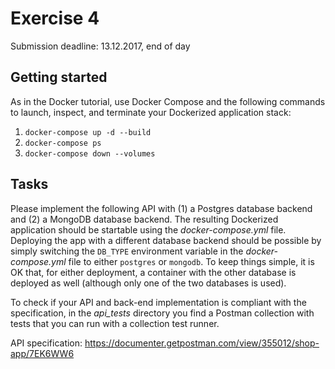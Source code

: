 # Exercise 4

Submission deadline: 13.12.2017, end of day

## Getting started

As in the Docker tutorial, use Docker Compose and the following commands to launch, inspect, and terminate your Dockerized application stack:

1. `docker-compose up -d --build`
2. `docker-compose ps`
3. `docker-compose down --volumes`

## Tasks

Please implement the following API with (1) a Postgres database backend and (2) a MongoDB database backend. The resulting Dockerized application should be startable using the _docker-compose.yml_ file. Deploying the app with a different database backend should be possible by simply switching the `DB_TYPE` environment variable in the _docker-compose.yml_ file to either `postgres` or `mongodb`. To keep things simple, it is OK that, for either deployment, a container with the other database is deployed as well (although only one of the two databases is used).

To check if your API and back-end implementation is compliant with the specification, in the _api_tests_ directory you find a Postman collection with tests that you can run with a collection test runner.

API specification: https://documenter.getpostman.com/view/355012/shop-app/7EK6WW6